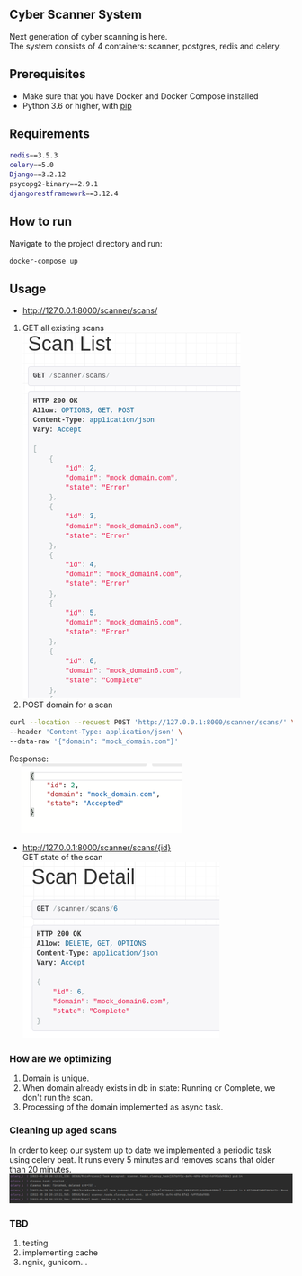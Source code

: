 
## Cyber Scanner System
Next generation of cyber scanning is here. <br>
The system consists of 4 containers: scanner, postgres, redis and celery.

## Prerequisites
* Make sure that you have Docker and Docker Compose installed
* Python 3.6 or higher, with [pip](https://pip.pypa.io/en/stable/)

## Requirements
```bash
redis==3.5.3
celery==5.0
Django==3.2.12
psycopg2-binary==2.9.1
djangorestframework==3.12.4
```

## How to run
Navigate to the project directory and run:
```bash
docker-compose up
```
## Usage
* <http://127.0.0.1:8000/scanner/scans/> <br>
1. GET all existing scans <br>
![Screenshot](images/scan_list.png)
2. POST domain for a scan
```bash
curl --location --request POST 'http://127.0.0.1:8000/scanner/scans/' \
--header 'Content-Type: application/json' \
--data-raw '{"domain": "mock_domain.com"}'
```
Response:<br>
&ensp;&emsp;![Screenshot](images/scan_accepted.png)
* <http://127.0.0.1:8000/scanner/scans/{id}> <br> 
GET state of the scan <br>
![Screenshot](images/scan_detail.png)

### How are we optimizing
1. Domain is unique.
2. When domain already exists in db in state: Running or Complete, we don't run the scan.
3. Processing of the domain implemented as async task.

### Cleaning up aged scans<br>
In order to keep our system up to date we implemented a periodic task using celery beat.
It runs every 5 minutes and removes scans that older than 20 minutes.
![Screenshot](images/cleanup.png)
### TBD
1. testing
2. implementing cache
3. ngnix, gunicorn...



